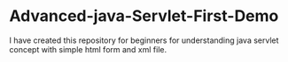 # Advanced-java-Servlet-First-Demo
I have created this repository for beginners for understanding java servlet concept with simple html form and xml file.

